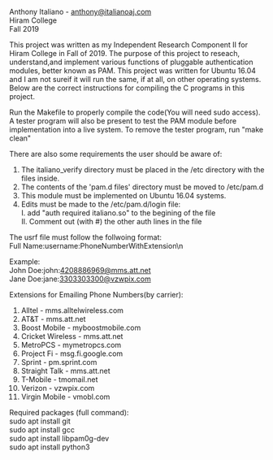 Anthony Italiano - anthony@italianoaj.com  
Hiram College   
Fall 2019  

This project was written as my Independent Research Component II for Hiram College in Fall of 2019. The purpose of this project to reseach, understand,and implement various functions of pluggable authentication modules, better known as PAM. This project was written for Ubuntu 16.04 and I am not sureif it will run the same, if at all, on other operating systems. Below are the correct instructions for compiling the C programs in this project.

Run the Makefile to properly compile the code(You will need sudo access). A tester program will also be present to test the PAM module before implementation into a live system. To remove the tester program, run "make clean"

There are also some requirements the user should be aware of:   
1. The italiano_verify directory must be placed in the /etc directory with the files inside.
2. The contents of the 'pam.d files' directory must be moved to /etc/pam.d
3. This module must be implemented on Ubuntu 16.04 systems.
4. Edits must be made to the /etc/pam.d/login file:  
	I. add "auth required italiano.so" to the begining of the file   
	II. Comment out (with #) the other auth lines in the file   


The usrf file must follow the follwoing format:   
Full Name:username:PhoneNumberWithExtension\n

Example:  
John Doe:john:4208886969@mms.att.net  
Jane Doe:jane:3303303300@vzwpix.com  

Extensions for Emailing Phone Numbers(by carrier):
1. Alltel - mms.alltelwireless.com
2. AT&T - mms.att.net
3. Boost Mobile - myboostmobile.com
4. Cricket Wireless - mms.att.net
5. MetroPCS - mymetropcs.com
6. Project Fi - msg.fi.google.com
7. Sprint - pm.sprint.com
8. Straight Talk - mms.att.net
9. T-Mobile - tmomail.net
10. Verizon - vzwpix.com
11. Virgin Mobile - vmobl.com

Required packages (full command):  
sudo apt install git  
sudo apt install gcc  
sudo apt install libpam0g-dev  
sudo apt install python3  
